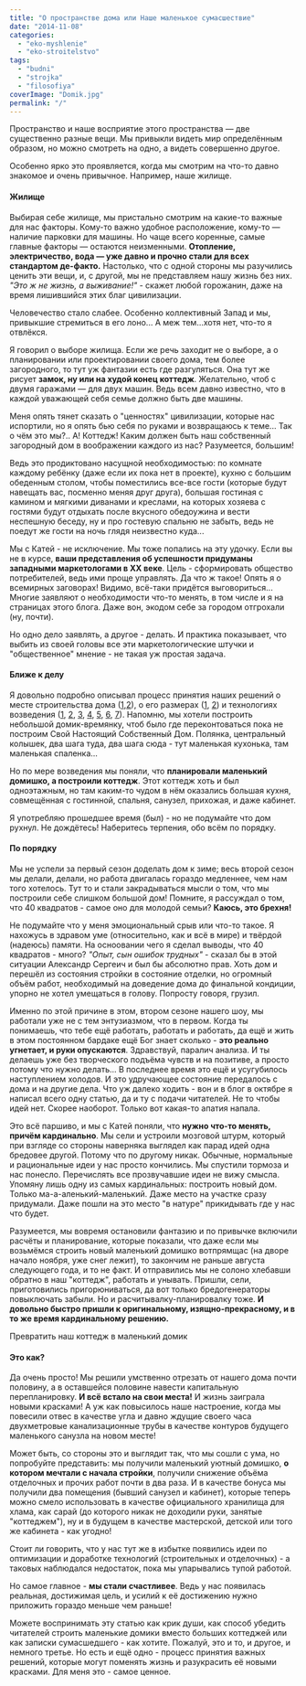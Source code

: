 ```yaml
---
title: "О пространстве дома или Наше маленькое сумасшествие"
date: "2014-11-08"
categories: 
  - "eko-myshlenie"
  - "eko-stroitelstvo"
tags: 
  - "budni"
  - "strojka"
  - "filosofiya"
coverImage: "Domik.jpg"
permalink: "/"
---
```


Пространство и наше восприятие этого пространства — две существенно разные вещи. Мы привыкли видеть мир определённым образом, но можно смотреть на одно, а видеть совершенно другое.

Особенно ярко это проявляется, когда мы смотрим на что-то давно знакомое и очень привычное. Например, наше жилище.

#### Жилище

Выбирая себе жилище, мы пристально смотрим на какие-то важные для нас факторы. Кому-то важно удобное расположение, кому-то — наличие парковки для машины. Но чаще всего коренные, самые главные факторы — остаются неизменными. **Отопление, электричество, вода — уже давно и прочно стали для всех стандартом де-факто.** Настолько, что с одной стороны мы разучились ценить эти вещи, и, с другой, мы не представляем нашу жизнь без них. _"Это ж не жизнь, а выживание!"_ - скажет любой горожанин, даже на время лишившийся этих благ цивилизации.

Человечество стало слабее. Особенно коллективный Запад и мы, привыкшие стремиться в его лоно... А меж тем...хотя нет, что-то я отвлёкся.

Я говорил о выборе жилища. Если же речь заходит не о выборе, а о планировании или проектировании своего дома, тем более загородного, то тут уж фантазии есть где разгуляться. Она тут же рисует **замок, ну или на худой конец коттедж**. Желательно, чтоб с двумя гаражами — для двух машин. Ведь всем давно известно, что в каждой уважающей себя семье должно быть две машины.

Меня опять тянет сказать о "ценностях" цивилизации, которые нас испортили, но я опять бью себя по руками и возвращаюсь к теме... Так о чём это мы?.. А! Коттедж! Каким должен быть наш собственный загородный дом в воображении каждого из нас? Разумеется, большим!

Ведь это продиктовано насущной необходимостью: по комнате каждому ребёнку (даже если их пока нет в проекте), кухню с большим обеденным столом, чтобы поместились все-все гости (которые будут навещать вас, посменно меняя друг друга), большая гостиная с камином и мягкими диванами и креслами, на которых хозяева с гостями будут отдыхать после вкусного обедоужина и вести неспешную беседу, ну и про гостевую спальню не забыть, ведь не поедут же гости на ночь глядя неизвестно куда...

Мы с Катей - не исключение. Мы тоже попались на эту удочку. Если вы не в курсе, **ваши представления об успешности придуманы западными маркетологами в ХХ веке**. Цель - сформировать общество потребителей, ведь ими проще управлять. Да что ж такое! Опять я о всемирных заговорах! Видимо, всё-таки придётся выговориться... Многие заявляют о необходимости что-то менять, в том числе и я на страницах этого блога. Даже вон, экодом себе за городом отгрохали (ну, почти).

Но одно дело заявлять, а другое - делать. И практика показывает, что выбить из своей головы все эти маркетологические штучки и "общественное" мнение - не такая уж простая задача.

#### Ближе к делу

Я довольно подробно описывал процесс принятия наших решений о месте строительства дома ([1](http://svobodaiznutri.ru/poisk-mesta-pod-dom-1/ "Поиск места под дом. Часть первая"),[2](http://svobodaiznutri.ru/poisk-mesta-pod-dom-2/ "Поиск места под дом. Часть вторая")), о его размерах ([1](http://svobodaiznutri.ru/proekt-razmetka-i-nachalo-rytia/ "Проект, разметка и начало рытья"), [2](http://svobodaiznutri.ru/idealniy-razmer-doma/ "Идеальный размер дома")) и технологиях возведения ([1](http://svobodaiznutri.ru/likbez-po-tehnologiam-ekostroitelstva/ "Ликбез по технологиям экостроительства"), [2](http://svobodaiznutri.ru/zachem-ya-zakruglil-svoy-dom/ "Зачем я закруглил свой дом?"), [3](http://svobodaiznutri.ru/zachem-ya-zakopal-svoy-dom/ "Зачем я закопал свой дом?"), [4](http://svobodaiznutri.ru/orientiruem-dom-po-solntsu/ "Ориентируем дом по Солнцу"), [5](http://svobodaiznutri.ru/iz-chego-stroit-steny-ekodoma/ "Из чего строить стены экодома?"), [6](http://svobodaiznutri.ru/iz-chego-stroit-steny-ekodoma-2-supersaman/ "Из чего строить стены экодома 2: Суперсаман"), [7](http://svobodaiznutri.ru/stroim-iz-meshkov-s-gruntom/ "Строим из мешков с грунтом")). Напомню, мы хотели построить небольшой домик-времянку, чтоб было где переконтоваться пока не построим Свой Настоящий Собственный Дом. Полянка, центральный колышек, два шага туда, два шага сюда - тут маленькая кухонька, там маленькая спаленка...

Но по мере возведения мы поняли, что **планировали маленький домишко, а построили коттедж**. Этот коттедж хоть и был одноэтажным, но там каким-то чудом в нём оказались большая кухня, совмещённая с гостинной, спальня, санузел, прихожая, и даже кабинет.

Я употребляю прошедшее время (был) - но не подумайте что дом рухнул. Не дождётесь! Наберитесь терпения, обо всём по порядку.

#### По порядку

Мы не успели за первый сезон доделать дом к зиме; весь второй сезон мы делали, делали, но работа двигалась гораздо медленнее, чем нам того хотелось. Тут то и стали закрадываться мысли о том, что мы построили себе слишком большой дом! Помните, я рассуждал о том, что 40 квадратов - самое оно для молодой семьи? **Каюсь, это брехня!**

Не подумайте что у меня эмоциональный срыв или что-то такое. Я нахожусь в здравом уме (относительно, как и всё в мире) и твёрдой (надеюсь) памяти. На осноовании чего я сделал выводы, что 40 квадратов - много? _"Опыт, сын ошибок трудных"_ - сказал бы в этой ситуации Александр Сергеич и был бы абсолютно прав. Хоть дом и перешёл из состояния стройки в состояние отделки, но огромный объём работ, необходимый на доведение дома до финальной кондиции, упорно не хотел умещаться в голову. Попросту говоря, грузил.

Именно по этой причине в этом, втором сезоне нашего шоу, мы работали уже не с тем энтузиазмом, что в первом. Когда ты понимаешь, что тебе ещё работать, работать и работать, да ещё и жить в этом постоянном бардаке ещё Бог знает сколько - **это реально угнетает, и руки опускаются**. Здравствуй, паралич анализа. И ты делаешь уже без творческого подъёма чувств и на позитиве, а просто потому что нужно делать... В последнее время это ещё и усугубилось наступлением холодов. И это удручающее состояние передалось с дома и на другие дела. Что уж далеко ходить - вон и в блог в октябре я написал всего одну статью, да и ту с подачи читателей. Не то чтобы идей нет. Скорее наоборот. Только вот какая-то апатия напала.

Это всё паршиво, и мы с Катей поняли, что **нужно что-то менять, причём кардинально**. Мы сели и устроили мозговой штурм, который при взгляде со стороны наверняка выглядел как парад идей одна бредовее другой. Потому что по другому никак. Обычные, нормальные и рациональные идеи у нас просто кончились. Мы спустили тормоза и нас понесло. Перечислять все прозвучавшие идеи не вижу смысла. Упомяну лишь одну из самых кардинальных: построить новый дом. Только ма-а-аленький-маленький. Даже место на участке сразу придумали. Даже пошли на это место "в натуре" прикидывать где у нас что будет.

Разумеется, мы вовремя остановили фантазию и по привычке включили расчёты и планирование, которые показали, что даже если мы возьмёмся строить новый маленький домишко вотпрямщас (на дворе начало ноября, уже снег лежит), то закончим не раньше августа следующего года, и то не факт. И отправились мы не солоно хлебавши обратно в наш "коттедж", работать и унывать. Пришли, сели, приготовились пригорюниваться, да вот только бредогенераторы повыключать забыли. Но и расчитывалку-планировалку тоже. **И довольно быстро пришли к оригинальному, изящно-прекрасному, и в то же время кардинальному решению.**

Превратить наш коттедж в маленький домик

#### Это как?

Да очень просто! Мы решили умственно отрезать от нашего дома почти половину, а в оставшейся половине навести капитальную перепланировку. **И всё встало на свои места!** И жизнь заиграла новыми красками! А уж как повысилось наше настроение, когда мы повесили отвес в качестве угла и давно ждущие своего часа двухметровые канализационные трубы в качестве контуров будущего маленького санузла на новом месте!

Может быть, со стороны это и выглядит так, что мы сошли с ума, но попробуйте представить: мы получили маленький уютный домишко, **о котором мечтали с начала стройки**, получили снижение объёма отделочных и прочих работ почти в два раза. И в качестве бонуса мы получили два помещения (бывший санузел и кабинет), которые теперь можно смело использовать в качестве официального хранилища для хлама, как сарай (до которого никак не доходили руки, занятые "коттеджем"), ну и в будущем в качестве мастерской, детской или того же кабинета - как угодно!

Стоит ли говорить, что у нас тут же в избытке появились идеи по оптимизации и доработке технологий (строительных и отделочных) - а таковых наблюдался недостаток, пока мы упарывались тупой работой.

Но самое главное - **мы стали счастливее**. Ведь у нас появилась реальная, достижимая цель, и усилий к её достижению нужно приложить гораздо меньше чем раньше!

Можете воспринимать эту статью как крик души, как способ убедить читателей строить маленькие домики вместо больших коттеджей или как записки сумасшедшего - как хотите. Пожалуй, это и то, и другое, и немного третье. Но есть и ещё одно - процесс принятия важных решений, которые могут поменять жизнь и разукрасить её новыми красками. Для меня это - самое ценное.
